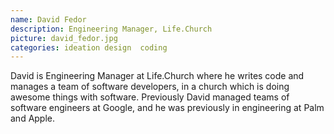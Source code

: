 ```yaml
---
name: David Fedor
description: Engineering Manager, Life.Church
picture: david_fedor.jpg 
categories: ideation design  coding
---
```



<p>
David is Engineering Manager at Life.Church where he writes code and manages a team of software developers, in a church which is doing awesome things with software. Previously David managed teams of software engineers at Google, and he was previously in engineering at Palm and Apple.

</p>

